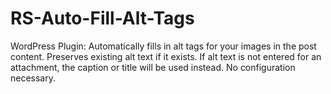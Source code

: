 # RS-Auto-Fill-Alt-Tags
WordPress Plugin: Automatically fills in alt tags for your images in the post content. Preserves existing alt text if it exists. If alt text is not entered for an attachment, the caption or title will be used instead. No configuration necessary.
